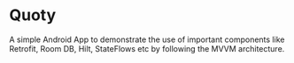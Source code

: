 # Quoty
A simple Android App to demonstrate the use of important components like Retrofit, Room DB, Hilt, StateFlows etc by following the MVVM architecture. 
